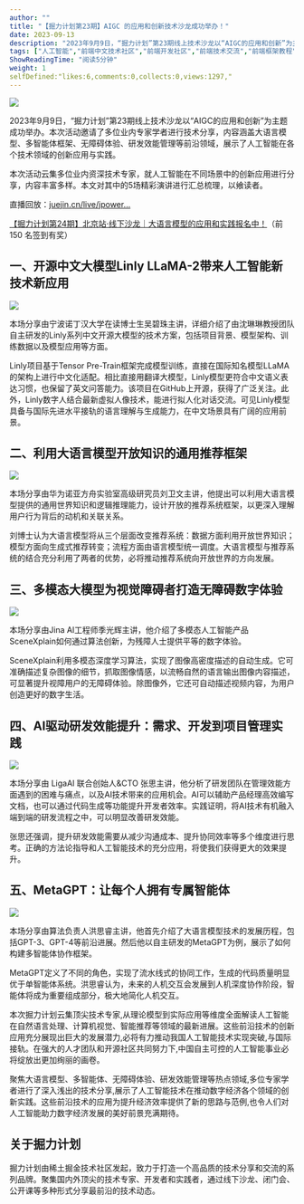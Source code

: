 ```yaml
---
author: ""
title: "【掘力计划第23期】AIGC 的应用和创新技术沙龙成功举办！"
date: 2023-09-13
description: "2023年9月9日，“掘力计划”第23期线上技术沙龙以“AIGC的应用和创新”为主题成功举办。本次活动邀请了多位业内专家学者进行技术分享，内容涵盖大语言模型、多智能体框架、无障碍体验、研发效能管理等前"
tags: ["人工智能","前端中文技术社区","前端开发社区","前端技术交流","前端框架教程","JavaScript 学习资源","CSS 技巧与最佳实践","HTML5 最新动态","前端工程师职业发展","开源前端项目","前端技术趋势"]
ShowReadingTime: "阅读5分钟"
weight: 1
selfDefined:"likes:6,comments:0,collects:0,views:1297,"
---
```

![](/images/jueJin/64c7d638585443f.png)

2023年9月9日，“掘力计划”第23期线上技术沙龙以“AIGC的应用和创新”为主题成功举办。本次活动邀请了多位业内专家学者进行技术分享，内容涵盖大语言模型、多智能体框架、无障碍体验、研发效能管理等前沿领域，展示了人工智能在各个技术领域的创新应用与实践。

本次活动云集多位业内资深技术专家，就人工智能在不同场景中的创新应用进行分享，内容丰富多样。本文对其中的5场精彩演讲进行汇总梳理，以飨读者。

直播回放：[juejin.cn/live/jpower…](https://juejin.cn/live/jpowermeetup23 "https://juejin.cn/live/jpowermeetup23")

[【掘力计划第24期】北京站·线下沙龙｜大语言模型的应用和实践报名中！](https://www.bagevent.com/event/8686323 "https://www.bagevent.com/event/8686323")（前 150 名签到有奖）

一、开源中文大模型Linly LLaMA-2带来人工智能新技术新应用
----------------------------------

![](/images/jueJin/a06d7dd99ce3437.png)

本场分享由宁波诺丁汉大学在读博士生吴碧珠主讲，详细介绍了由沈琳琳教授团队自主研发的Linly系列中文开源大模型的技术方案，包括项目背景、模型架构、训练数据以及模型应用等方面。

Linly项目基于Tensor Pre-Train框架完成模型训练，直接在国际知名模型LLaMA的架构上进行中文化适配。相比直接用翻译大模型，Linly模型更符合中文语义表达习惯，也保留了英文问答能力。该项目在GitHub上开源，获得了广泛关注。此外，Linly数字人结合最新虚拟人像技术，能进行拟人化对话交流。可见Linly模型具备与国际先进水平接轨的语言理解与生成能力，在中文场景具有广阔的应用前景。

二、利用大语言模型开放知识的通用推荐框架
--------------------

![](/images/jueJin/fc034a037b4643f.png)

本场分享由华为诺亚方舟实验室高级研究员刘卫文主讲，他提出可以利用大语言模型提供的通用世界知识和逻辑推理能力，设计开放的推荐系统框架，以更深入理解用户行为背后的动机和关联关系。

刘博士认为大语言模型将从三个层面改变推荐系统：数据方面利用开放世界知识；模型方面向生成式推荐转变；流程方面由语言模型统一调度。大语言模型与推荐系统的结合充分利用了两者的优势，必将推动推荐系统向开放世界的方向发展。

三、多模态大模型为视觉障碍者打造无障碍数字体验
-----------------------

![](/images/jueJin/af77ce05bbe7434.png)

本场分享由Jina AI工程师季光辉主讲，他介绍了多模态人工智能产品SceneXplain如何通过算法创新，为残障人士提供平等的数字体验。

SceneXplain利用多模态深度学习算法，实现了图像高密度描述的自动生成。它可准确描述复杂图像的细节，抓取图像情感，以流畅自然的语言输出图像内容描述，可显著提升视障用户的无障碍体验。除图像外，它还可自动描述视频内容，为用户创造更好的数字生活。

四、AI驱动研发效能提升：需求、开发到项目管理实践
-------------------------

![](/images/jueJin/9bf92aaff44b444.png)

本场分享由 LigaAI 联合创始人&CTO 张思主讲，他分析了研发团队在管理效能方面遇到的困难与痛点，以及AI技术带来的应用机会。AI可以辅助产品经理高效编写文档，也可以通过代码生成等功能提升开发者效率。实践证明，将AI技术有机融入端到端的研发流程之中，可以明显改善研发效能。

张思还强调，提升研发效能需要从减少沟通成本、提升协同效率等多个维度进行思考。正确的方法论指导和人工智能技术的充分应用，将使我们获得更大的效果提升。

五、MetaGPT：让每个人拥有专属智能体
---------------------

![](/images/jueJin/b9aeccccc5bd4e0.png)

本场分享由算法负责人洪思睿主讲，他首先介绍了大语言模型技术的发展历程，包括GPT-3、GPT-4等前沿进展。然后他以自主研发的MetaGPT为例，展示了如何构建多智能体协作框架。

MetaGPT定义了不同的角色，实现了流水线式的协同工作，生成的代码质量明显优于单智能体系统。洪思睿认为，未来的人机交互会发展到人机深度协作阶段，智能体将成为重要组成部分，极大地简化人机交互。

本次掘力计划云集顶尖技术专家,从理论模型到实际应用等维度全面解读人工智能在自然语言处理、计算机视觉、智能推荐等领域的最新进展。这些前沿技术的创新应用充分展现出巨大的发展潜力,必将有力推动我国人工智能技术实现突破,与国际接轨。在强大的人才团队和开源社区共同努力下,中国自主可控的人工智能事业必将绽放出更加绚丽的画卷。

聚焦大语言模型、多智能体、无障碍体验、研发效能管理等热点领域,多位专家学者进行了深入浅出的技术分享,展示了人工智能技术在推动数字经济各个领域的创新实践。这些前沿技术的应用为提升经济效率提供了新的思路与范例,也令人们对人工智能助力数字经济发展的美好前景充满期待。

关于**掘力计划**
----------

掘力计划由稀土掘金技术社区发起，致力于打造一个高品质的技术分享和交流的系列品牌。聚集国内外顶尖的技术专家、开发者和实践者，通过线下沙龙、闭门会、公开课等多种形式分享最前沿的技术动态。